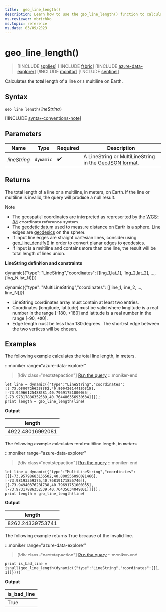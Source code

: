 ```yaml
---
title:  geo_line_length()
description: Learn how to use the geo_line_length() function to calculate the total length of a line string or a multiline string on Earth.
ms.reviewer: mbrichko
ms.topic: reference
ms.date: 03/09/2023
---
```

# geo_line_length()

> [!INCLUDE [applies](../includes/applies-to-version/applies.md)] [!INCLUDE [fabric](../includes/applies-to-version/fabric.md)] [!INCLUDE [azure-data-explorer](../includes/applies-to-version/azure-data-explorer.md)] [!INCLUDE [monitor](../includes/applies-to-version/monitor.md)] [!INCLUDE [sentinel](../includes/applies-to-version/sentinel.md)]

Calculates the total length of a line or a multiline on Earth.

## Syntax

`geo_line_length(`*lineString*`)`

[!INCLUDE [syntax-conventions-note](../includes/syntax-conventions-note.md)]

## Parameters

|Name|Type|Required|Description|
|--|--|--|--|
| *lineString* | `dynamic` |  :heavy_check_mark: | A LineString or MultiLineString in the [GeoJSON format](https://tools.ietf.org/html/rfc7946).|

## Returns

The total length of a line or a multiline, in meters, on Earth. If the line or multiline is invalid, the query will produce a null result.

> [!NOTE]
>
> * The geospatial coordinates are interpreted as represented by the [WGS-84](https://earth-info.nga.mil/index.php?dir=wgs84&action=wgs84) coordinate reference system.
> * The [geodetic datum](https://en.wikipedia.org/wiki/Geodetic_datum) used to measure distance on Earth is a sphere. Line edges are [geodesics](https://en.wikipedia.org/wiki/Geodesic) on the sphere.
> * If input line edges are straight cartesian lines, consider using [geo_line_densify()](geo-line-densify-function.md) in order to convert planar edges to geodesics.
> * If input is a multiline and contains more than one line, the result will be total length of lines union.

**LineString definition and constraints**

dynamic({"type": "LineString","coordinates": [[lng_1,lat_1], [lng_2,lat_2], ..., [lng_N,lat_N]]})

dynamic({"type": "MultiLineString","coordinates": [[line_1, line_2, ..., line_N]]})

* LineString coordinates array must contain at least two entries.
* Coordinates [longitude, latitude] must be valid where longitude is a real number in the range [-180, +180] and latitude is a real number in the range [-90, +90].
* Edge length must be less than 180 degrees. The shortest edge between the two vertices will be chosen.

## Examples

The following example calculates the total line length, in meters.

:::moniker range="azure-data-explorer"
> [!div class="nextstepaction"]
> <a href="https://dataexplorer.azure.com/clusters/help/databases/Samples?query=H4sIAAAAAAAAAz2PywqDMBBF9/0KyUrBSh6TSWLpH3TXpYiIBhuwUWw2UvrvTSp0VjOXw+XMbEM2O2+zazbuvn+6IX+TsK+W1OQW83vYnJ9ISYZl2Ubn+2BfpG6asxKVkZoqjsiFFJKXQCtNKXBkAAyNYLItDw4MIuMStOaaJU4ZNExJRuPIP6YEU1pj7JLC/DAESHcso0JA236Ky2mNQtHZ+ik8ovVkly490B1JnvbiCytjJ77WAAAA" target="_blank">Run the query</a>
:::moniker-end

```kusto
let line = dynamic({"type":"LineString","coordinates":[[-73.95807266235352,40.800426144169315],[-73.94966125488281,40.79691751000055],[-73.97317886352539,40.764486356930334]]});
print length = geo_line_length(line)
```

**Output**

|length|
|---|
|4922.48016992081|

The following example calculates total multiline length, in meters.

:::moniker range="azure-data-explorer"
> [!div class="nextstepaction"]
> <a href="https://dataexplorer.azure.com/clusters/help/databases/Samples?query=H4sIAAAAAAAAAzWPy2rDMBBF9/kKo1UCThh5NA8l9A/aVZdGhJAIV+DKIVEXofTfK8dkN4/DnTljLM2Ycmzemssjn77Tef1ryuMazd58/IwlvdflZ7mlPJjWnKfpdkn5VOLd7Pu+3wruPIlXVrTMBF3rYKcARAweoLOOObQLp9YjkkehGRKuvRWrROI4VGihnHeAwp1aQX2CnitHFmCOfYUJWlFlpI7QL3kOidGBq3dtCOFvc1hd69/VL+ahfFXDIU7HWfa4TNZzvfkHgvHPoQIBAAA=" target="_blank">Run the query</a>
:::moniker-end

```kusto
let line = dynamic({"type":"MultiLineString","coordinates":[[[-73.95798683166502,40.800556090021466],[-73.98193359375,40.76819171855746]],[[-73.94940376281738,40.79691751000055],[-73.97317886352539,40.76435634049001]]]});
print length = geo_line_length(line)
```

**Output**

|length|
|---|
|8262.24339753741|

The following example returns True because of the invalid line.

:::moniker range="azure-data-explorer"
> [!div class="nextstepaction"]
> <a href="https://dataexplorer.azure.com/clusters/help/databases/Samples?query=H4sIAAAAAAAAAysoyswrUcgsjk9KTInPycxLVbAF8vJKc3I00lPzwSLxOal56SUZGimVeYm5mcka1UollQWpSlZKPkDJ4BKgAelKOkrJ+flFKZl5iSWpxUpW0dGGOgqGsbG1mpqaAAO8tvRiAAAA" target="_blank">Run the query</a>
:::moniker-end

```kusto
print is_bad_line = isnull(geo_line_length(dynamic({"type":"LineString","coordinates":[[1, 1]]})))
```

**Output**

|is_bad_line|
|---|
|True|
